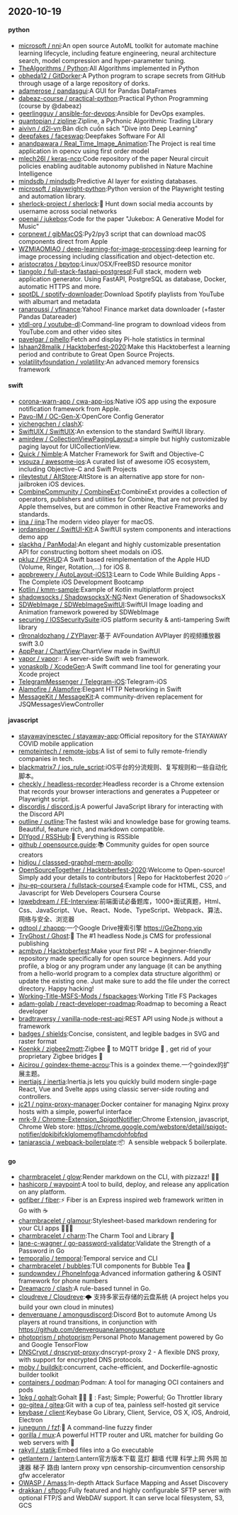 ## 2020-10-19

#### python
* [microsoft / nni](https://github.com/microsoft/nni):An open source AutoML toolkit for automate machine learning lifecycle, including feature engineering, neural architecture search, model compression and hyper-parameter tuning.
* [TheAlgorithms / Python](https://github.com/TheAlgorithms/Python):All Algorithms implemented in Python
* [obheda12 / GitDorker](https://github.com/obheda12/GitDorker):A Python program to scrape secrets from GitHub through usage of a large repository of dorks.
* [adamerose / pandasgui](https://github.com/adamerose/pandasgui):A GUI for Pandas DataFrames
* [dabeaz-course / practical-python](https://github.com/dabeaz-course/practical-python):Practical Python Programming (course by @dabeaz)
* [geerlingguy / ansible-for-devops](https://github.com/geerlingguy/ansible-for-devops):Ansible for DevOps examples.
* [quantopian / zipline](https://github.com/quantopian/zipline):Zipline, a Pythonic Algorithmic Trading Library
* [aivivn / d2l-vn](https://github.com/aivivn/d2l-vn):Bản dịch cuốn sách "Dive into Deep Learning"
* [deepfakes / faceswap](https://github.com/deepfakes/faceswap):Deepfakes Software For All
* [anandpawara / Real_Time_Image_Animation](https://github.com/anandpawara/Real_Time_Image_Animation):The Project is real time application in opencv using first order model
* [mlech26l / keras-ncp](https://github.com/mlech26l/keras-ncp):Code repository of the paper Neural circuit policies enabling auditable autonomy published in Nature Machine Intelligence
* [mindsdb / mindsdb](https://github.com/mindsdb/mindsdb):Predictive AI layer for existing databases.
* [microsoft / playwright-python](https://github.com/microsoft/playwright-python):Python version of the Playwright testing and automation library.
* [sherlock-project / sherlock](https://github.com/sherlock-project/sherlock):🔎
Hunt down social media accounts by username across social networks
* [openai / jukebox](https://github.com/openai/jukebox):Code for the paper "Jukebox: A Generative Model for Music"
* [corpnewt / gibMacOS](https://github.com/corpnewt/gibMacOS):Py2/py3 script that can download macOS components direct from Apple
* [WZMIAOMIAO / deep-learning-for-image-processing](https://github.com/WZMIAOMIAO/deep-learning-for-image-processing):deep learning for image processing including classification and object-detection etc.
* [aristocratos / bpytop](https://github.com/aristocratos/bpytop):Linux/OSX/FreeBSD resource monitor
* [tiangolo / full-stack-fastapi-postgresql](https://github.com/tiangolo/full-stack-fastapi-postgresql):Full stack, modern web application generator. Using FastAPI, PostgreSQL as database, Docker, automatic HTTPS and more.
* [spotDL / spotify-downloader](https://github.com/spotDL/spotify-downloader):Download Spotify playlists from YouTube with albumart and metadata
* [ranaroussi / yfinance](https://github.com/ranaroussi/yfinance):Yahoo! Finance market data downloader (+faster Pandas Datareader)
* [ytdl-org / youtube-dl](https://github.com/ytdl-org/youtube-dl):Command-line program to download videos from YouTube.com and other video sites
* [pavelgar / pihello](https://github.com/pavelgar/pihello):Fetch and display Pi-hole statistics in terminal
* [Ishaan28malik / Hacktoberfest-2020](https://github.com/Ishaan28malik/Hacktoberfest-2020):Make this Hacktoberfest a learning period and contribute to Great Open Source Projects.
* [volatilityfoundation / volatility](https://github.com/volatilityfoundation/volatility):An advanced memory forensics framework

#### swift
* [corona-warn-app / cwa-app-ios](https://github.com/corona-warn-app/cwa-app-ios):Native iOS app using the exposure notification framework from Apple.
* [Pavo-IM / OC-Gen-X](https://github.com/Pavo-IM/OC-Gen-X):OpenCore Config Generator
* [yichengchen / clashX](https://github.com/yichengchen/clashX):
* [SwiftUIX / SwiftUIX](https://github.com/SwiftUIX/SwiftUIX):An extension to the standard SwiftUI library.
* [amirdew / CollectionViewPagingLayout](https://github.com/amirdew/CollectionViewPagingLayout):a simple but highly customizable paging layout for UICollectionView.
* [Quick / Nimble](https://github.com/Quick/Nimble):A Matcher Framework for Swift and Objective-C
* [vsouza / awesome-ios](https://github.com/vsouza/awesome-ios):A curated list of awesome iOS ecosystem, including Objective-C and Swift Projects
* [rileytestut / AltStore](https://github.com/rileytestut/AltStore):AltStore is an alternative app store for non-jailbroken iOS devices.
* [CombineCommunity / CombineExt](https://github.com/CombineCommunity/CombineExt):CombineExt provides a collection of operators, publishers and utilities for Combine, that are not provided by Apple themselves, but are common in other Reactive Frameworks and standards.
* [iina / iina](https://github.com/iina/iina):The modern video player for macOS.
* [jordansinger / SwiftUI-Kit](https://github.com/jordansinger/SwiftUI-Kit):A SwiftUI system components and interactions demo app
* [slackhq / PanModal](https://github.com/slackhq/PanModal):An elegant and highly customizable presentation API for constructing bottom sheet modals on iOS.
* [pkluz / PKHUD](https://github.com/pkluz/PKHUD):A Swift based reimplementation of the Apple HUD (Volume, Ringer, Rotation,…) for iOS 8.
* [appbrewery / AutoLayout-iOS13](https://github.com/appbrewery/AutoLayout-iOS13):Learn to Code While Building Apps - The Complete iOS Development Bootcamp
* [Kotlin / kmm-sample](https://github.com/Kotlin/kmm-sample):Example of Kotlin multiplatform project
* [shadowsocks / ShadowsocksX-NG](https://github.com/shadowsocks/ShadowsocksX-NG):Next Generation of ShadowsocksX
* [SDWebImage / SDWebImageSwiftUI](https://github.com/SDWebImage/SDWebImageSwiftUI):SwiftUI Image loading and Animation framework powered by SDWebImage
* [securing / IOSSecuritySuite](https://github.com/securing/IOSSecuritySuite):iOS platform security & anti-tampering Swift library
* [r9ronaldozhang / ZYPlayer](https://github.com/r9ronaldozhang/ZYPlayer):基于 AVFoundation AVPlayer 的视频播放器 swift 3.0
* [AppPear / ChartView](https://github.com/AppPear/ChartView):ChartView made in SwiftUI
* [vapor / vapor](https://github.com/vapor/vapor):💧
A server-side Swift web framework.
* [yonaskolb / XcodeGen](https://github.com/yonaskolb/XcodeGen):A Swift command line tool for generating your Xcode project
* [TelegramMessenger / Telegram-iOS](https://github.com/TelegramMessenger/Telegram-iOS):Telegram-iOS
* [Alamofire / Alamofire](https://github.com/Alamofire/Alamofire):Elegant HTTP Networking in Swift
* [MessageKit / MessageKit](https://github.com/MessageKit/MessageKit):A community-driven replacement for JSQMessagesViewController

#### javascript
* [stayawayinesctec / stayaway-app](https://github.com/stayawayinesctec/stayaway-app):Official repository for the STAYAWAY COVID mobile application
* [remoteintech / remote-jobs](https://github.com/remoteintech/remote-jobs):A list of semi to fully remote-friendly companies in tech.
* [blackmatrix7 / ios_rule_script](https://github.com/blackmatrix7/ios_rule_script):iOS平台的分流规则、复写规则和一些自动化脚本。
* [checkly / headless-recorder](https://github.com/checkly/headless-recorder):Headless recorder is a Chrome extension that records your browser interactions and generates a Puppeteer or Playwright script.
* [discordjs / discord.js](https://github.com/discordjs/discord.js):A powerful JavaScript library for interacting with the Discord API
* [outline / outline](https://github.com/outline/outline):The fastest wiki and knowledge base for growing teams. Beautiful, feature rich, and markdown compatible.
* [DIYgod / RSSHub](https://github.com/DIYgod/RSSHub):🍰
Everything is RSSible
* [github / opensource.guide](https://github.com/github/opensource.guide):📚
Community guides for open source creators
* [hidjou / classsed-graphql-mern-apollo](https://github.com/hidjou/classsed-graphql-mern-apollo):
* [OpenSourceTogether / Hacktoberfest-2020](https://github.com/OpenSourceTogether/Hacktoberfest-2020):Welcome to Open-source! Simply add your details to contributors | Repo for Hacktoberfest 2020
✅
* [jhu-ep-coursera / fullstack-course4](https://github.com/jhu-ep-coursera/fullstack-course4):Example code for HTML, CSS, and Javascript for Web Developers Coursera Course
* [lgwebdream / FE-Interview](https://github.com/lgwebdream/FE-Interview):前端面试必备题库，1000+面试真题，Html、Css、JavaScript、Vue、React、Node、TypeScript、Webpack、算法、网络与安全、浏览器
* [gdtool / zhaopp](https://github.com/gdtool/zhaopp):一个Google Drive搜索引擎 https://GeZhong.vip
* [TryGhost / Ghost](https://github.com/TryGhost/Ghost):👻
The #1 headless Node.js CMS for professional publishing
* [acmbvp / Hacktoberfest](https://github.com/acmbvp/Hacktoberfest):Make your first PR! ~ A beginner-friendly repository made specifically for open source beginners. Add your profile, a blog or any program under any language (it can be anything from a hello-world program to a complex data structure algorithm) or update the existing one. Just make sure to add the file under the correct directory. Happy hacking!
* [Working-Title-MSFS-Mods / fspackages](https://github.com/Working-Title-MSFS-Mods/fspackages):Working Title FS Packages
* [adam-golab / react-developer-roadmap](https://github.com/adam-golab/react-developer-roadmap):Roadmap to becoming a React developer
* [bradtraversy / vanilla-node-rest-api](https://github.com/bradtraversy/vanilla-node-rest-api):REST API using Node.js without a framework
* [badges / shields](https://github.com/badges/shields):Concise, consistent, and legible badges in SVG and raster format
* [Koenkk / zigbee2mqtt](https://github.com/Koenkk/zigbee2mqtt):Zigbee
🐝
to MQTT bridge
🌉
, get rid of your proprietary Zigbee bridges
🔨
* [Aicirou / goindex-theme-acrou](https://github.com/Aicirou/goindex-theme-acrou):This is a goindex theme.一个goindex的扩展主题。
* [inertiajs / inertia](https://github.com/inertiajs/inertia):Inertia.js lets you quickly build modern single-page React, Vue and Svelte apps using classic server-side routing and controllers.
* [jc21 / nginx-proxy-manager](https://github.com/jc21/nginx-proxy-manager):Docker container for managing Nginx proxy hosts with a simple, powerful interface
* [mrk-9 / Chrome-Extension_SpigotNotifier](https://github.com/mrk-9/Chrome-Extension_SpigotNotifier):Chrome Extension, javascript, Chrome Web store: https://chrome.google.com/webstore/detail/spigot-notifier/dpkibifcklglomemgflhamcdohfobfpd
* [taniarascia / webpack-boilerplate](https://github.com/taniarascia/webpack-boilerplate):📦
‎ A sensible webpack 5 boilerplate.

#### go
* [charmbracelet / glow](https://github.com/charmbracelet/glow):Render markdown on the CLI, with pizzazz! 💅🏻
* [hashicorp / waypoint](https://github.com/hashicorp/waypoint):A tool to build, deploy, and release any application on any platform.
* [gofiber / fiber](https://github.com/gofiber/fiber):⚡️
Fiber is an Express inspired web framework written in Go with
☕️
* [charmbracelet / glamour](https://github.com/charmbracelet/glamour):Stylesheet-based markdown rendering for your CLI apps 💇🏻‍♀️
* [charmbracelet / charm](https://github.com/charmbracelet/charm):The Charm Tool and Library
🌟
* [lane-c-wagner / go-password-validator](https://github.com/lane-c-wagner/go-password-validator):Validate the Strength of a Password in Go
* [temporalio / temporal](https://github.com/temporalio/temporal):Temporal service and CLI
* [charmbracelet / bubbles](https://github.com/charmbracelet/bubbles):TUI components for Bubble Tea
🧁
* [sundowndev / PhoneInfoga](https://github.com/sundowndev/PhoneInfoga):Advanced information gathering & OSINT framework for phone numbers
* [Dreamacro / clash](https://github.com/Dreamacro/clash):A rule-based tunnel in Go.
* [cloudreve / Cloudreve](https://github.com/cloudreve/Cloudreve):🌩
支持多家云存储的云盘系统 (A project helps you build your own cloud in minutes)
* [denverquane / amongusdiscord](https://github.com/denverquane/amongusdiscord):Discord Bot to automute Among Us players at round transitions, in conjunction with https://github.com/denverquane/amonguscapture
* [photoprism / photoprism](https://github.com/photoprism/photoprism):Personal Photo Management powered by Go and Google TensorFlow
* [DNSCrypt / dnscrypt-proxy](https://github.com/DNSCrypt/dnscrypt-proxy):dnscrypt-proxy 2 - A flexible DNS proxy, with support for encrypted DNS protocols.
* [moby / buildkit](https://github.com/moby/buildkit):concurrent, cache-efficient, and Dockerfile-agnostic builder toolkit
* [containers / podman](https://github.com/containers/podman):Podman: A tool for managing OCI containers and pods
* [1pkg / gohalt](https://github.com/1pkg/gohalt):Gohalt
👮‍♀
🛑
: Fast; Simple; Powerful; Go Throttler library
* [go-gitea / gitea](https://github.com/go-gitea/gitea):Git with a cup of tea, painless self-hosted git service
* [keybase / client](https://github.com/keybase/client):Keybase Go Library, Client, Service, OS X, iOS, Android, Electron
* [junegunn / fzf](https://github.com/junegunn/fzf):🌸
A command-line fuzzy finder
* [gorilla / mux](https://github.com/gorilla/mux):A powerful HTTP router and URL matcher for building Go web servers with
🦍
* [rakyll / statik](https://github.com/rakyll/statik):Embed files into a Go executable
* [getlantern / lantern](https://github.com/getlantern/lantern):Lantern官方版本下载 蓝灯 翻墙 代理 科学上网 外网 加速器 梯子 路由 lantern proxy vpn censorship-circumvention censorship gfw accelerator
* [OWASP / Amass](https://github.com/OWASP/Amass):In-depth Attack Surface Mapping and Asset Discovery
* [drakkan / sftpgo](https://github.com/drakkan/sftpgo):Fully featured and highly configurable SFTP server with optional FTP/S and WebDAV support. It can serve local filesystem, S3, GCS
